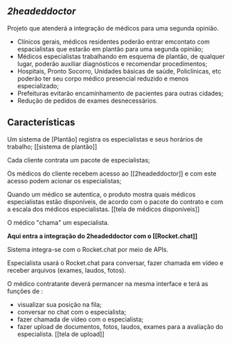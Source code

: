 ## _2headeddoctor_

Projeto que atenderá a integração de médicos para uma segunda opinião.

- Clínicos gerais, médicos residentes poderão entrar emcontato com espacialistas que estarão em plantão para uma segunda opinião;
- Médicos especialistas trabalhando em esquema de plantão, de qualquer lugar, poderão auxiliar diagnósticos e recomendar procedimentos;
- Hospitais, Pronto Socorro, Unidades básicas de saúde, Policlínicas, etc poderão ter seu corpo médico presencial reduzido e menos especializado;
- Prefeituras evitarão encaminhamento de pacientes para outras cidades;
- Redução de pedidos de exames desnecessários.

## Características
Um sistema de  [Plantão]  registra os especialistas e seus horários de trabalho;
[[sistema de plantão]]

Cada cliente contrata um pacote de especialistas;

Os médicos do cliente recebem acesso ao [[2headeddoctor]] e com este acesso podem acionar os especialistas;

Quando um médico se autentica, o produto mostra quais médicos especialistas estão disponíveis, de acordo com o pacote do contrato e com a escala dos médicos especialistas. [[tela de médicos disponíveis]]

O médico "chama" um especialista.

**Aqui entra a integração do 2headeddoctor com o [[Rocket.chat]]**

Sistema integra-se com o Rocket.chat por meio de APIs.

Especialista usará o Rocket.chat para conversar, fazer chamada em vídeo e receber arquivos (exames, laudos, fotos).

O médico contratante deverá permancer na mesma interface e terá as funções de :
- visualizar sua posição na fila;
- conversar no chat com o especialista;
- fazer chamada de vídeo com o especialista;
- fazer upload de documentos, fotos, laudos, exames para a avaliação do especialista. [[tela de upload]]

